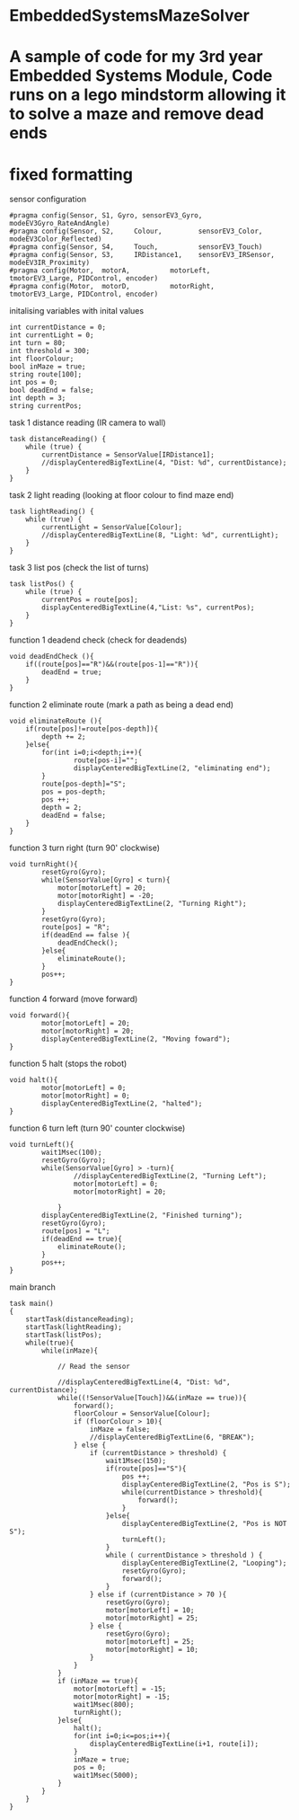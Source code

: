 # EmbeddedSystemsMazeSolver
# A sample of code for my 3rd year Embedded Systems Module, Code runs on a lego mindstorm allowing it to solve a maze and remove dead ends
# fixed formatting

sensor configuration
```
#pragma config(Sensor, S1, Gyro, sensorEV3_Gyro, modeEV3Gyro_RateAndAngle)
#pragma config(Sensor, S2,     Colour,         sensorEV3_Color, modeEV3Color_Reflected)
#pragma config(Sensor, S4,     Touch,          sensorEV3_Touch)
#pragma config(Sensor, S3,     IRDistance1,    sensorEV3_IRSensor, modeEV3IR_Proximity)
#pragma config(Motor,  motorA,          motorLeft,     tmotorEV3_Large, PIDControl, encoder)
#pragma config(Motor,  motorD,          motorRight,    tmotorEV3_Large, PIDControl, encoder)
```
initalising variables with inital values
```
int currentDistance = 0;
int currentLight = 0;
int turn = 80;
int threshold = 300;
int floorColour;
bool inMaze = true;
string route[100];
int pos = 0;
bool deadEnd = false;
int depth = 3;
string currentPos;
```
task 1 distance reading (IR camera to wall)
```
task distanceReading() {
	while (true) {
		currentDistance = SensorValue[IRDistance1];
		//displayCenteredBigTextLine(4, "Dist: %d", currentDistance);
	}
}
```
task 2 light reading (looking at floor colour to find maze end)
```
task lightReading() {
	while (true) {
		currentLight = SensorValue[Colour];
		//displayCenteredBigTextLine(8, "Light: %d", currentLight);
	}
}
```
task 3 list pos (check the list of turns)
```
task listPos() {
	while (true) {
		currentPos = route[pos];
		displayCenteredBigTextLine(4,"List: %s", currentPos);
	}
}
```
function 1 deadend check (check for deadends)
```
void deadEndCheck (){
	if((route[pos]=="R")&&(route[pos-1]=="R")){
		deadEnd = true;
	}
}
```
function 2 eliminate route (mark a path as being a dead end)
```
void eliminateRoute (){
	if(route[pos]!=route[pos-depth]){
		depth += 2;
	}else{
		for(int i=0;i<depth;i++){
				route[pos-i]="";
				displayCenteredBigTextLine(2, "eliminating end");
		}
		route[pos-depth]="S";
		pos = pos-depth;
		pos ++;
		depth = 2;
		deadEnd = false;
	}
}
```
function 3 turn right (turn 90' clockwise)
```
void turnRight(){
		resetGyro(Gyro);
		while(SensorValue[Gyro] < turn){
			motor[motorLeft] = 20;
			motor[motorRight] = -20;
			displayCenteredBigTextLine(2, "Turning Right");
		}
		resetGyro(Gyro);
		route[pos] = "R";
		if(deadEnd == false ){
			deadEndCheck();
		}else{
			eliminateRoute();
		}
		pos++;
}
```
function 4 forward (move forward)
```
void forward(){
		motor[motorLeft] = 20;
		motor[motorRight] = 20;
		displayCenteredBigTextLine(2, "Moving foward");
}
```
function 5 halt (stops the robot)
```
void halt(){
		motor[motorLeft] = 0;
		motor[motorRight] = 0;
		displayCenteredBigTextLine(2, "halted");
}
```
function 6 turn left (turn 90' counter clockwise)
```
void turnLeft(){
		wait1Msec(100);
		resetGyro(Gyro);
		while(SensorValue[Gyro] > -turn){
				//displayCenteredBigTextLine(2, "Turning Left");
				motor[motorLeft] = 0;
				motor[motorRight] = 20;

			}
		displayCenteredBigTextLine(2, "Finished turning");
		resetGyro(Gyro);
		route[pos] = "L";
		if(deadEnd == true){
			eliminateRoute();
		}
		pos++;
}
```
main branch
```
task main()
{
	startTask(distanceReading);
	startTask(lightReading);
	startTask(listPos);
	while(true){
		while(inMaze){

			// Read the sensor

			//displayCenteredBigTextLine(4, "Dist: %d", currentDistance);
			while((!SensorValue[Touch])&&(inMaze == true)){
				forward();
				floorColour = SensorValue[Colour];
				if (floorColour > 10){
					inMaze = false;
					//displayCenteredBigTextLine(6, "BREAK");
				} else {
					if (currentDistance > threshold) {
						wait1Msec(150);
						if(route[pos]=="S"){
							pos ++;
							displayCenteredBigTextLine(2, "Pos is S");
							while(currentDistance > threshold){
								forward();
							}
						}else{
							displayCenteredBigTextLine(2, "Pos is NOT S");
							turnLeft();
						}
						while ( currentDistance > threshold ) {
							displayCenteredBigTextLine(2, "Looping");
							resetGyro(Gyro);
							forward();
						}
					} else if (currentDistance > 70 ){
						resetGyro(Gyro);
						motor[motorLeft] = 10;
						motor[motorRight] = 25;
					} else {
						resetGyro(Gyro);
						motor[motorLeft] = 25;
						motor[motorRight] = 10;
					}
				}
			}
			if (inMaze == true){
				motor[motorLeft] = -15;
				motor[motorRight] = -15;
				wait1Msec(800);
				turnRight();
			}else{
				halt();
				for(int i=0;i<=pos;i++){
					displayCenteredBigTextLine(i+1, route[i]);
				}
				inMaze = true;
				pos = 0;
				wait1Msec(5000);
			}
		}
	}
}

```
